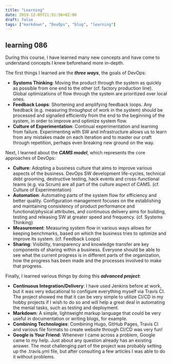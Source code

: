 ```yaml
---
title: "Learning"
date: 2019-12-05T21:51:56+02:00
draft: false
tags: ["markdown", "DevOps", "blog", "learning"]
---
```

## learning 086
During this course, I have learned many new concepts and have come to understand concepts I knew beforehand more in-depth.

The first things I learned are the **_three ways_**, the goals of DevOps: 
* **Systems Thinking**: Moving the product through the system as quickly as possible from one end to the other (cf. factory production line). Global optimizations of flow through the system are prioritized over local ones. 
* **Feedback Loops**: Shortening and amplifying feedback loops. Any feedback (e.g. measuring throughput of work in the system) should be processed and signalled efficiently from the end to the beginning of the system, in order to improve and optimize system flow. 
* **Culture of Experimentation**: Continual experimentation and learning from failure. Experimenting with SW and infrastructure allows us to learn from any mistakes made on each iteration and to master our craft through repetition, perhaps even breaking new ground on the way.  

Next, I learned about the **_CAMS model_**, which represents the core approaches of DevOps: 
* **Culture**: Adopting a business culture that aims to improve various aspects of the business. DevOps SW development life-cycles, technical debt grooming, destructive testing, hack events and cross-functional teams (e.g. via Scrum) are all part of the culture aspect of CAMS. (cf. Culture of Experimentation)
* **Automation**: Automating parts of the system flow for efficiency and better quality. Configuration management focuses on the establishing and maintaining consistency of product performance and functional/physical attributes, and continuous delivery aims for building, testing and releasing SW at greater speed and frequency. (cf. Systems Thinking)
* **Measurement**: Measuring system flow in various ways allows for keeping benchmarks, based on which the business tries to optimize and improve its system. (cf. Feedback Loops)  
* **Sharing**: Visibility, transparency and knowledge transfer are key components of sharing within a business. Everyone should be able to see what the current progress is in different parts of the organization, how the progress has been made and the processes involved to make that progress.  

Finally, I learned various things by doing this **_advanced project_**:
* **Continuous Integration/Delivery**: I have used Jenkins before at work, but it was very educational to configure everything myself via Travis CI. The project showed me that it can be very simple to utilize CI/CD in my hobby projects if I wish to do so and will help a great deal in automating the menial tasks, such as testing and deployment.
* **Markdown**: A simple, lightweight markup language that could be very useful in documentation or writing blogs, for example.
* **Combining Technologies**: Combining Hugo, GitHub Pages, Travis CI and various file formats to create website through CI/CD was very fun!
* **Google is Your Friend**: Whenever I came across a problem, Google came to my help. Just about any question already has an existing answer. The most challenging part of the project was probably setting up the .travis.yml file, but after consulting a few articles I was able to do it without problems.
